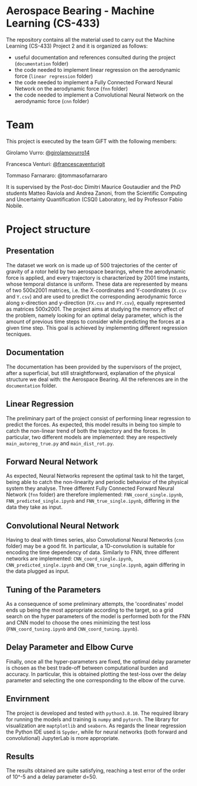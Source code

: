 # Aerospace Bearing - Machine Learning (CS-433)
The repository contains all the material used to carry out the Machine Learning (CS-433) Project 2 and it is organized as follows:
 - useful documentation and references consulted during the project (`documentation` folder)
 - the code needed to implement linear regression on the aerodynamic force (`linear regression` folder)
 - the code needed to implement a Fully Connected Forward Neural Network on the aerodynamic force (`fnn` folder)
 - the code needed to implement a Convolutional Neural Network on the aerodynamic force (`cnn` folder)
 
# Team
This project is executed by the team GiFT with the following members:

Girolamo Vurro: [@girolamovurro14](https://github.com/girolamovurro14)

Francesca Venturi: [@francescaventurigit](https://github.com/francescaventurigit)

Tommaso Farnararo: @tommasofarnararo

It is supervised by the Post-doc Dimitri Maurice Goutaudier and the PhD students Matteo Raviola and Andrea Zanoni, from the Scientific Computing and Uncertainty Quantification (CSQI) Laboratory, led by Professor Fabio Nobile.


# Project structure

## Presentation
The dataset we work on is made up of 500 trajectories of the center of gravity of a rotor held by two aerospace bearings, where the aerodynamic force is applied, and every trajectory is characterized by 2001 time instants, whose temporal distance is uniform. These data are represented by means of two 500x2001 matrices, i.e. the X-coordinates and Y-coordinates (`X.csv` and `Y.csv`) and are used to predict the corresponding aerodynamic force along x-direction and y-direction (`FX.csv` and `FY.csv`), equally represented as matrices 500x2001. The project aims at studying the memory effect of the problem, namely looking for an optimal delay parameter, which is the amount of previous time steps to consider while predicting the forces at a given time step. This goal is achieved by implementing different regression tecniques.

## Documentation
The documentation has been provided by the supervisors of the project, after a superficial, but still straightforward, explanation of the physical structure we deal with: the Aerospace Bearing. All the references are in the `documentation` folder.

## Linear Regression
The preliminary part of the project consist of performing linear regression to predict the forces. As expected, this model results in being too simple to catch the non-linear trend of both the trajectory and the forces. In particular, two different models are implemented: they are respectively `main_autoreg_true.py` and `main_dist_rot.py`. 

## Forward Neural Network
As expected, Neural Networks represent the optimal task to hit the target, being able to catch the non-linearity and periodic behaviour of the physical system they analyse. Three different Fully Connected Forward Neural Network (`fnn` folder) are therefore implemented: `FNN_coord_single.ipynb`, `FNN_predicted_single.ipynb` and `FNN_true_single.ipynb`, differing in the data they take as input.

## Convolutional Neural Network
Having to deal with times series, also Convolutional Neural Networks (`cnn` folder) may be a good fit. In particular, a 1D-convolution is suitable for encoding the time dependency of data. Similarly to FNN, three different networks are implemented: `CNN_coord_single.ipynb`, `CNN_predicted_single.ipynb` and `CNN_true_single.ipynb`, again differing in the data plugged as input.

## Tuning of the Parameters
As a consequence of some preliminary attempts, the 'coordinates' model ends up being the most appropriate according to the target, so a grid search on the hyper parameters of the model is performed both for the FNN and CNN model to choose the ones minimizing the test loss (`FNN_coord_tuning.ipynb` and `CNN_coord_tuning.ipynb`).

## Delay Parameter and Elbow Curve
Finally, once all the hyper-parameters are fixed, the optimal delay parameter is chosen as the best trade-off between computational burden and accuracy. In particular, this is obtained plotting the test-loss over the delay parameter and selecting the one corresponding to the elbow of the curve.

## Envirnment
The project is developed and tested with `python3.8.10`. The required library for running the models and training is `numpy` and `pytorch`. The library for visualization are `maptplotlib` and `seaborn`. As regards the linear regression the Python IDE used is `Spyder`, while for neural networks (both forward and convolutional) JupyterLab is more appropriate.

## Results
The results obtained are quite satisfying, reaching a test error of the order of 10^-5 and a delay parameter d=50.
